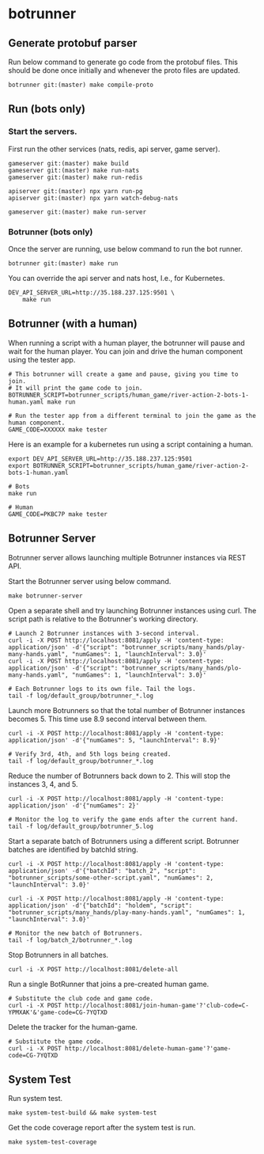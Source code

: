 # botrunner

## Generate protobuf parser

Run below command to generate go code from the protobuf files. This 
should be done once initially and whenever the proto files are updated.

```
botrunner git:(master) make compile-proto
```

## Run (bots only)

### Start the servers.

First run the other services (nats, redis, api server, game server).

```
gameserver git:(master) make build
gameserver git:(master) make run-nats
gameserver git:(master) make run-redis

apiserver git:(master) npx yarn run-pg
apiserver git:(master) npx yarn watch-debug-nats

gameserver git:(master) make run-server
```

### Botrunner (bots only)

Once the server are running, use below command to run the bot runner.

```
botrunner git:(master) make run
```

You can override the api server and nats host, I.e., for Kubernetes.
```
DEV_API_SERVER_URL=http://35.188.237.125:9501 \
    make run
```

## Botrunner (with a human)

When running a script with a human player, the botrunner will pause and wait
for the human player. You can join and drive the human component using the tester app.

```
# This botrunner will create a game and pause, giving you time to join.
# It will print the game code to join.
BOTRUNNER_SCRIPT=botrunner_scripts/human_game/river-action-2-bots-1-human.yaml make run

# Run the tester app from a different terminal to join the game as the human component.
GAME_CODE=XXXXXX make tester
```

Here is an example for a kubernetes run using a script containing a human.
```
export DEV_API_SERVER_URL=http://35.188.237.125:9501
export BOTRUNNER_SCRIPT=botrunner_scripts/human_game/river-action-2-bots-1-human.yaml

# Bots
make run

# Human
GAME_CODE=PKBC7P make tester
```

## Botrunner Server

Botrunner server allows launching multiple Botrunner instances via REST API.

Start the Botrunner server using below command.
```
make botrunner-server
```

Open a separate shell and try launching Botrunner instances using curl.
The script path is relative to the Botrunner's working directory.
```
# Launch 2 Botrunner instances with 3-second interval.
curl -i -X POST http://localhost:8081/apply -H 'content-type: application/json' -d'{"script": "botrunner_scripts/many_hands/play-many-hands.yaml", "numGames": 1, "launchInterval": 3.0}'
curl -i -X POST http://localhost:8081/apply -H 'content-type: application/json' -d'{"script": "botrunner_scripts/many_hands/plo-many-hands.yaml", "numGames": 1, "launchInterval": 3.0}'

# Each Botrunner logs to its own file. Tail the logs.
tail -f log/default_group/botrunner_*.log
```

Launch more Botrunners so that the total number of Botrunner instances becomes 5.
This time use 8.9 second interval between them.
```
curl -i -X POST http://localhost:8081/apply -H 'content-type: application/json' -d'{"numGames": 5, "launchInterval": 8.9}'

# Verify 3rd, 4th, and 5th logs being created.
tail -f log/default_group/botrunner_*.log
```

Reduce the number of Botrunners back down to 2. This will stop the instances 3, 4, and 5.
```
curl -i -X POST http://localhost:8081/apply -H 'content-type: application/json' -d'{"numGames": 2}'

# Monitor the log to verify the game ends after the current hand.
tail -f log/default_group/botrunner_5.log
```

Start a separate batch of Botrunners using a different script. Botrunner batches are identified by batchId string.
```
curl -i -X POST http://localhost:8081/apply -H 'content-type: application/json' -d'{"batchId": "batch_2", "script": "botrunner_scripts/some-other-script.yaml", "numGames": 2, "launchInterval": 3.0}'

curl -i -X POST http://localhost:8081/apply -H 'content-type: application/json' -d'{"batchId": "holdem", "script": "botrunner_scripts/many_hands/play-many-hands.yaml", "numGames": 1, "launchInterval": 3.0}'

# Monitor the new batch of Botrunners.
tail -f log/batch_2/botrunner_*.log
```

Stop Botrunners in all batches.
```
curl -i -X POST http://localhost:8081/delete-all
```

Run a single BotRunner that joins a pre-created human game.
```
# Substitute the club code and game code.
curl -i -X POST http://localhost:8081/join-human-game'?'club-code=C-YPMXAK'&'game-code=CG-7YQTXD
```

Delete the tracker for the human-game.
```
# Substitute the game code.
curl -i -X POST http://localhost:8081/delete-human-game'?'game-code=CG-7YQTXD
```

## System Test

Run system test.
```
make system-test-build && make system-test
```

Get the code coverage report after the system test is run.
```
make system-test-coverage
```
